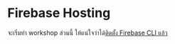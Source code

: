 
# Firebase Hosting

จะเริ่มทำ workshop ส่วนนี้ ให้แน่ใจว่าได้[ติดตั้ง Firebase CLI แล้ว](../setup/setup-firebase-cli.md)

